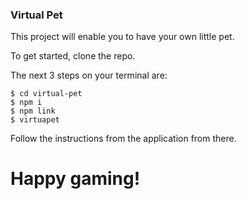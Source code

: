 ### Virtual Pet

This project will enable you to have your own little pet.

To get started, clone the repo.

The next 3 steps on your terminal are:

```Shell
$ cd virtual-pet
$ npm i
$ npm link
$ virtuapet
```

Follow the instructions from the application from there.

# Happy gaming!
